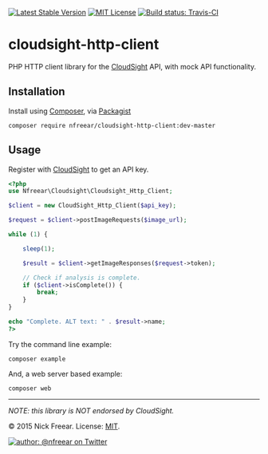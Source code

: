 [![Latest Stable Version][packagist-icon]][packagist]
[![MIT License][license-icon]][MIT]
[![Build status: Travis-CI][travis-icon]][travis-ci]

# cloudsight-http-client

PHP HTTP client library for the [CloudSight][] API, with mock API functionality.


## Installation

Install using [Composer][], via [Packagist][]


    composer require nfreear/cloudsight-http-client:dev-master 


## Usage

Register with [CloudSight][] to get an API key.

```php
<?php
use Nfreear\Cloudsight\Cloudsight_Http_Client;

$client = new CloudSight_Http_Client($api_key);

$request = $client->postImageRequests($image_url);

while (1) {

    sleep(1);

    $result = $client->getImageResponses($request->token);

    // Check if analysis is complete.
    if ($client->isComplete()) {
        break;
    }
}

echo "Complete. ALT text: " . $result->name;
?>
```

Try the command line example:

    composer example

And, a web server based example:

    composer web


---
_NOTE: this library is NOT endorsed by CloudSight._


© 2015 Nick Freear. License: [MIT][].

[![author: @nfreear on Twitter][author-icon]][twitter]


[github]: https://github.com/nfreear/cloudsight-http-client
[source-icon]: https://img.shields.io/badge/source-nfreear%2Fcloudsight--http--client-blue.svg
[travis-icon]: https://travis-ci.org/nfreear/cloudsight-http-client.svg
[travis-ci]: https://travis-ci.org/nfreear/cloudsight-http-client
[twitter]: https://twitter.com/nfreear
[author-icon]: https://img.shields.io/badge/author-%40nfreear-blue.svg
[Packagist]: https://packagist.org/packages/nfreear/cloudsight-http-client
[packagist-icon]: https://img.shields.io/packagist/v/nfreear/cloudsight-http-client.svg
[license-icon]: https://img.shields.io/packagist/l/nfreear/cloudsight-http-client.svg
[MIT]: http://nfreear.mit-license.org/
[CloudSight]: https://cloudsightapi.com/
[CloudSight documentation]: http://cloudsight.readme.io/v1.0/docs
[Composer]: https://getcomposer.org/


